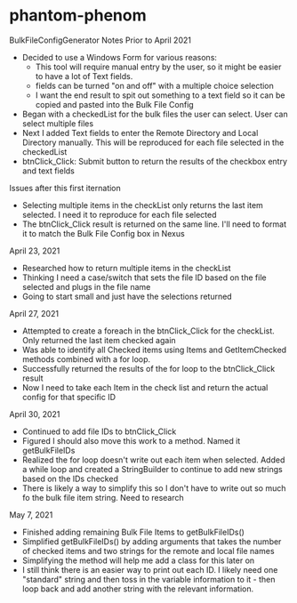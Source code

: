 # phantom-phenom
BulkFileConfigGenerator Notes
Prior to April 2021
- Decided to use a Windows Form for various reasons:
    - This tool will require manual entry by the user, so it might be easier to have a lot of Text fields. 
    -  fields can be turned "on and off" with a multiple choice selection
    - I want the end result to spit out something to a text field so it can be copied and pasted into the Bulk File Config
- Began with a checkedList for the bulk files the user can select. User can select multiple files
- Next I added Text fields to enter the Remote Directory and Local Directory manually. This will be reproduced for each file selected in the checkedList
- btnClick_Click: Submit button to return the results of the checkbox entry and text fields

Issues after this first iternation
- Selecting multiple items in the checkList only returns the last item selected. I need it to reproduce for each file selected
- The btnClick_Click result is returned on the same line. I'll need to format it to match the Bulk File Config box in Nexus

April 23, 2021
- Researched how to return multiple items in the checkList
- Thinking I need a case/switch that sets the file ID based on the file selected and plugs in the file name
- Going to start small and just have the selections returned

April 27, 2021
- Attempted to create a foreach in the btnClick_Click for the checkList. Only returned the last item checked again
- Was able to identify all Checked items using Items and GetItemChecked methods combined with a for loop.
- Successfully returned the results of the for loop to the btnClick_Click result
- Now I need to take each Item in the check list and return the actual config for that specific ID

April 30, 2021
 - Continued to add file IDs to btnClick_Click
 - Figured I should also move this work to a method. Named it getBulkFileIDs
 - Realized the for loop doesn't write out each item when selected. Added a while loop and created a StringBuilder to continue to add new strings based on the IDs checked
 - There is likely a way to simplify this so I don't have to write out so much fo the bulk file item string. Need to research

May 7, 2021
- Finished adding remaining Bulk File Items to getBulkFileIDs()
- Simplified getBulkFileIDs() by adding arguments that takes the number of checked items and two strings for the remote and local file names
- Simplifying the method will help me add a class for this later on
- I still think there is an easier way to print out each ID. I likely need one "standard" string and then toss in the variable information to it - then loop back and add another string with the relevant information. 
